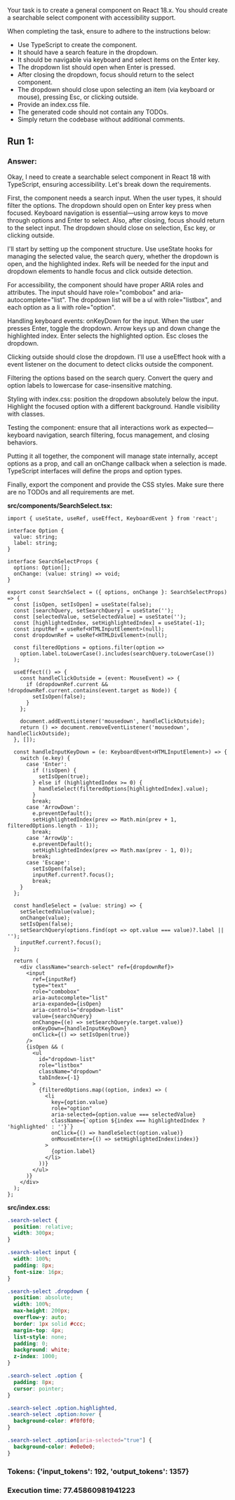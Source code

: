 Your task is to create a general component on React 18.x.
You should create a searchable select component with accessibility support.

When completing the task, ensure to adhere to the instructions below:
- Use TypeScript to create the component.
- It should have a search feature in the dropdown.
- It should be navigable via keyboard and select items on the Enter key.
- The dropdown list should open when Enter is pressed.
- After closing the dropdown, focus should return to the select component.
- The dropdown should close upon selecting an item (via keyboard or mouse), pressing Esc, or clicking outside.
- Provide an index.css file.
- The generated code should not contain any TODOs.
- Simply return the codebase without additional comments.

## Run 1:
### Answer:
<think>
Okay, I need to create a searchable select component in React 18 with TypeScript, ensuring accessibility. Let's break down the requirements.

First, the component needs a search input. When the user types, it should filter the options. The dropdown should open on Enter key press when focused. Keyboard navigation is essential—using arrow keys to move through options and Enter to select. Also, after closing, focus should return to the select input. The dropdown should close on selection, Esc key, or clicking outside.

I'll start by setting up the component structure. Use useState hooks for managing the selected value, the search query, whether the dropdown is open, and the highlighted index. Refs will be needed for the input and dropdown elements to handle focus and click outside detection.

For accessibility, the component should have proper ARIA roles and attributes. The input should have role="combobox" and aria-autocomplete="list". The dropdown list will be a ul with role="listbox", and each option as a li with role="option".

Handling keyboard events: onKeyDown for the input. When the user presses Enter, toggle the dropdown. Arrow keys up and down change the highlighted index. Enter selects the highlighted option. Esc closes the dropdown.

Clicking outside should close the dropdown. I'll use a useEffect hook with a event listener on the document to detect clicks outside the component.

Filtering the options based on the search query. Convert the query and option labels to lowercase for case-insensitive matching.

Styling with index.css: position the dropdown absolutely below the input. Highlight the focused option with a different background. Handle visibility with classes.

Testing the component: ensure that all interactions work as expected—keyboard navigation, search filtering, focus management, and closing behaviors.

Putting it all together, the component will manage state internally, accept options as a prop, and call an onChange callback when a selection is made. TypeScript interfaces will define the props and option types.

Finally, export the component and provide the CSS styles. Make sure there are no TODOs and all requirements are met.
</think>

**src/components/SearchSelect.tsx:**
```tsx
import { useState, useRef, useEffect, KeyboardEvent } from 'react';

interface Option {
  value: string;
  label: string;
}

interface SearchSelectProps {
  options: Option[];
  onChange: (value: string) => void;
}

export const SearchSelect = ({ options, onChange }: SearchSelectProps) => {
  const [isOpen, setIsOpen] = useState(false);
  const [searchQuery, setSearchQuery] = useState('');
  const [selectedValue, setSelectedValue] = useState('');
  const [highlightedIndex, setHighlightedIndex] = useState(-1);
  const inputRef = useRef<HTMLInputElement>(null);
  const dropdownRef = useRef<HTMLDivElement>(null);

  const filteredOptions = options.filter(option =>
    option.label.toLowerCase().includes(searchQuery.toLowerCase())
  );

  useEffect(() => {
    const handleClickOutside = (event: MouseEvent) => {
      if (dropdownRef.current && !dropdownRef.current.contains(event.target as Node)) {
        setIsOpen(false);
      }
    };

    document.addEventListener('mousedown', handleClickOutside);
    return () => document.removeEventListener('mousedown', handleClickOutside);
  }, []);

  const handleInputKeyDown = (e: KeyboardEvent<HTMLInputElement>) => {
    switch (e.key) {
      case 'Enter':
        if (!isOpen) {
          setIsOpen(true);
        } else if (highlightedIndex >= 0) {
          handleSelect(filteredOptions[highlightedIndex].value);
        }
        break;
      case 'ArrowDown':
        e.preventDefault();
        setHighlightedIndex(prev => Math.min(prev + 1, filteredOptions.length - 1));
        break;
      case 'ArrowUp':
        e.preventDefault();
        setHighlightedIndex(prev => Math.max(prev - 1, 0));
        break;
      case 'Escape':
        setIsOpen(false);
        inputRef.current?.focus();
        break;
    }
  };

  const handleSelect = (value: string) => {
    setSelectedValue(value);
    onChange(value);
    setIsOpen(false);
    setSearchQuery(options.find(opt => opt.value === value)?.label || '');
    inputRef.current?.focus();
  };

  return (
    <div className="search-select" ref={dropdownRef}>
      <input
        ref={inputRef}
        type="text"
        role="combobox"
        aria-autocomplete="list"
        aria-expanded={isOpen}
        aria-controls="dropdown-list"
        value={searchQuery}
        onChange={(e) => setSearchQuery(e.target.value)}
        onKeyDown={handleInputKeyDown}
        onClick={() => setIsOpen(true)}
      />
      {isOpen && (
        <ul
          id="dropdown-list"
          role="listbox"
          className="dropdown"
          tabIndex={-1}
        >
          {filteredOptions.map((option, index) => (
            <li
              key={option.value}
              role="option"
              aria-selected={option.value === selectedValue}
              className={`option ${index === highlightedIndex ? 'highlighted' : ''}`}
              onClick={() => handleSelect(option.value)}
              onMouseEnter={() => setHighlightedIndex(index)}
            >
              {option.label}
            </li>
          ))}
        </ul>
      )}
    </div>
  );
};
```

**src/index.css:**
```css
.search-select {
  position: relative;
  width: 300px;
}

.search-select input {
  width: 100%;
  padding: 8px;
  font-size: 16px;
}

.search-select .dropdown {
  position: absolute;
  width: 100%;
  max-height: 200px;
  overflow-y: auto;
  border: 1px solid #ccc;
  margin-top: 4px;
  list-style: none;
  padding: 0;
  background: white;
  z-index: 1000;
}

.search-select .option {
  padding: 8px;
  cursor: pointer;
}

.search-select .option.highlighted,
.search-select .option:hover {
  background-color: #f0f0f0;
}

.search-select .option[aria-selected="true"] {
  background-color: #e0e0e0;
}
```

### Tokens: {'input_tokens': 192, 'output_tokens': 1357}
### Execution time: 77.45860981941223
